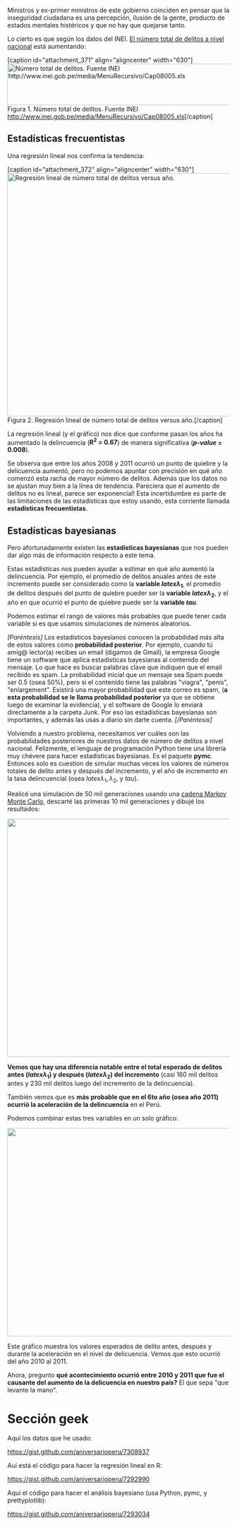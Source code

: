 Ministros y ex-primer ministros de este gobierno coinciden en pensar que la inseguridad ciudadana es una percepción, ilusión de la gente, producto de estados mentales histéricos y que no hay que quejarse tanto.

Lo cierto es que según los datos del INEI. <a href="http://www.inei.gob.pe/media/MenuRecursivo/Cap08005.xls">El número total de delitos a nivel nacional</a> está aumentando:

[caption id="attachment_371" align="aligncenter" width="630"]<a href="http://aniversarioperu.files.wordpress.com/2013/11/delitos_totales.png"><img class="size-large wp-image-371" alt="Número total de delitos. Fuente INEI http://www.inei.gob.pe/media/MenuRecursivo/Cap08005.xls" src="http://aniversarioperu.files.wordpress.com/2013/11/delitos_totales.png?w=630" width="630" height="94" /></a> Figura 1. Número total de delitos. Fuente INEI <a href="http://www.inei.gob.pe/media/MenuRecursivo/Cap08005.xls">http://www.inei.gob.pe/media/MenuRecursivo/Cap08005.xls</a>[/caption]

<h2>Estadísticas frecuentistas</h2>
Una regresión lineal nos confirma la tendencia:

[caption id="attachment_372" align="aligncenter" width="630"]<a href="http://aniversarioperu.files.wordpress.com/2013/11/delitos_totales_nivel_nacional.png"><img class="size-large wp-image-372" alt="Regresión lineal de número total de delitos versus año." src="http://aniversarioperu.files.wordpress.com/2013/11/delitos_totales_nivel_nacional.png?w=630" width="630" height="551" /></a> Figura 2. Regresión lineal de número total de delitos versus año.[/caption]

La regresión lineal (y el gráfico) nos dice que conforme pasan los años ha aumentado la delincuencia (<strong>R<sup>2</sup> = 0.67</strong>) de manera significativa (<strong><i>p-value</i> = 0.008</strong>).

Se observa que entre los años 2008 y 2011 ocurrió un punto de quiebre y la delicuencia aumentó, pero no podemos apuntar con precisión en qué año comenzó esta racha de mayor número de delitos. Además que los datos no se ajustan muy bien a la línea de tendencia. Pareciera que el aumento de delitos no es lineal, parece ser exponencial! Esta incertidumbre es parte de las limitaciones de las estadísticas que estoy usando, esta corriente llamada <strong>estadísticas frecuentistas</strong>.

<h2>Estadísticas bayesianas</h2>
Pero afortunadamente existen las <strong>estadísticas bayesianas</strong> que nos pueden dar algo más de información respecto a este tema.

Estas estadísticas nos pueden ayudar a estimar en qué año aumentó la delincuencia. Por ejemplo, el promedio de delitos anuales antes de este incremento puede ser considerado como la <strong>variable $latex \lambda_1$</strong>, el promedio de delitos después del punto de quiebre pueder ser la <strong>variable $latex \lambda_2$</strong>, y el año en que ocurrió el punto de quiebre puede ser la <strong>variable <i>tau</i></strong>.

Podemos estimar el rango de valores más probables que puede tener cada variable si es que usamos simulaciones de números aleatorios.

<em>[Paréntesis]</em>
Los estadísticos bayesianos conocen la probabilidad más alta de estos valores como <strong>probabilidad posterior</strong>. Por ejemplo, cuando tú amig@ lector(a) recibes un email (digamos de Gmail), la empresa Google tiene un software que aplica estadísticas bayesianas al contenido del mensaje. Lo que hace es buscar palabras clave que indiquen que el email recibido es spam. La probabilidad inicial que un mensaje sea Spam puede ser 0.5 (osea 50%), pero si el contenido tiene las palabras "viagra", "penis", "enlargement". Existirá una mayor probabilidad que este correo es spam, (<strong>a esta probabilidad se le llama probabilidad posterior</strong> ya que se obtiene luego de examinar la evidencia), y el software de Google lo enviará directamente a la carpeta Junk. Por eso las estadísticas bayesianas son importantes, y además las usas a diario sin darte cuenta.
<em>[/Paréntesis]</em>

Volviendo a nuestro problema, necesitamos ver cuáles son las probabilidades posteriores de nuestros datos de número de delitos a nivel nacional. Felizmente, el lenguaje de programación Python tiene una librería muy chévere para hacer estadísticas bayesianas. Es el paquete <strong>pymc</strong>. Entonces solo es cuestion de simular muchas veces los valores de números totales de delito antes y después del incremento, y el año de incremento en la tasa delincuencial (osea $latex \lambda_1, \lambda_2,$ y <em>tau</em>).

Realicé una simulación de 50 mil generaciones usando una <a href="http://en.wikipedia.org/wiki/Markov_chain_Monte_Carlo">cadena Markov Monte Carlo</a>, descarté las primeras 10 mil generaciones y dibujé los resultados:

<a href="http://aniversarioperu.files.wordpress.com/2013/11/plot1.png"><img class="aligncenter size-large wp-image-376" alt="" src="http://aniversarioperu.files.wordpress.com/2013/11/plot1.png?w=630" width="630" height="540" /></a>

<strong>Vemos que hay una diferencia notable entre el total esperado de delitos antes ($latex \lambda_1$) y después ($latex \lambda_2$) del incremento</strong> (casi 160 mil delitos antes y 230 mil delitos luego del incremento de la delincuencia).

También vemos que es <strong>más probable que en el 6to año (osea año 2011) ocurrió la aceleración de la delincuencia</strong> en el Perú. 

Podemos combinar estas tres variables en un solo gráfico:

<a href="http://aniversarioperu.files.wordpress.com/2013/11/plot2.png"><img src="http://aniversarioperu.files.wordpress.com/2013/11/plot2.png?w=630" alt="" width="630" height="472" class="aligncenter size-large wp-image-377" /></a>

Este gráfico muestra los valores esperados de delito antes, después y durante la aceleración en el nivel de delicuencia. Vemos que esto ocurrió del año 2010 al 2011.

Ahora, pregunto <strong>qué acontecimiento ocurrió entre 2010 y 2011 que fue el causante del aumento de la delicuencia en nuestro país?</strong> El que sepa "que levante la mano".


<h1>Sección geek</h1>
Aquí los datos que he usado:

https://gist.github.com/aniversarioperu/7308937

Auí está el código para hacer la regresión lineal en R:

https://gist.github.com/aniversarioperu/7292990

Aquí el código para hacer el análisis bayesiano (usa Python, pymc, y prettyplotlib):

https://gist.github.com/aniversarioperu/7293034
